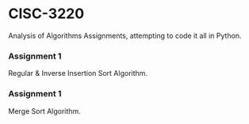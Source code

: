 # CISC-3220

Analysis of Algorithms Assignments, attempting to code it all in Python.

### Assignment 1

Regular & Inverse Insertion Sort Algorithm.

### Assignment 1

Merge Sort Algorithm.
